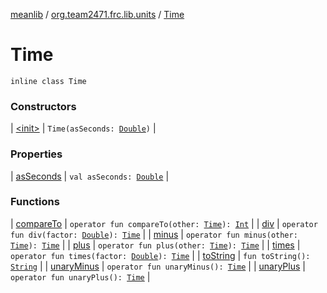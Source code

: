 [meanlib](../../index.md) / [org.team2471.frc.lib.units](../index.md) / [Time](./index.md)

# Time

`inline class Time`

### Constructors

| [&lt;init&gt;](-init-.md) | `Time(asSeconds: `[`Double`](https://kotlinlang.org/api/latest/jvm/stdlib/kotlin/-double/index.html)`)` |

### Properties

| [asSeconds](as-seconds.md) | `val asSeconds: `[`Double`](https://kotlinlang.org/api/latest/jvm/stdlib/kotlin/-double/index.html) |

### Functions

| [compareTo](compare-to.md) | `operator fun compareTo(other: `[`Time`](./index.md)`): `[`Int`](https://kotlinlang.org/api/latest/jvm/stdlib/kotlin/-int/index.html) |
| [div](div.md) | `operator fun div(factor: `[`Double`](https://kotlinlang.org/api/latest/jvm/stdlib/kotlin/-double/index.html)`): `[`Time`](./index.md) |
| [minus](minus.md) | `operator fun minus(other: `[`Time`](./index.md)`): `[`Time`](./index.md) |
| [plus](plus.md) | `operator fun plus(other: `[`Time`](./index.md)`): `[`Time`](./index.md) |
| [times](times.md) | `operator fun times(factor: `[`Double`](https://kotlinlang.org/api/latest/jvm/stdlib/kotlin/-double/index.html)`): `[`Time`](./index.md) |
| [toString](to-string.md) | `fun toString(): `[`String`](https://kotlinlang.org/api/latest/jvm/stdlib/kotlin/-string/index.html) |
| [unaryMinus](unary-minus.md) | `operator fun unaryMinus(): `[`Time`](./index.md) |
| [unaryPlus](unary-plus.md) | `operator fun unaryPlus(): `[`Time`](./index.md) |

